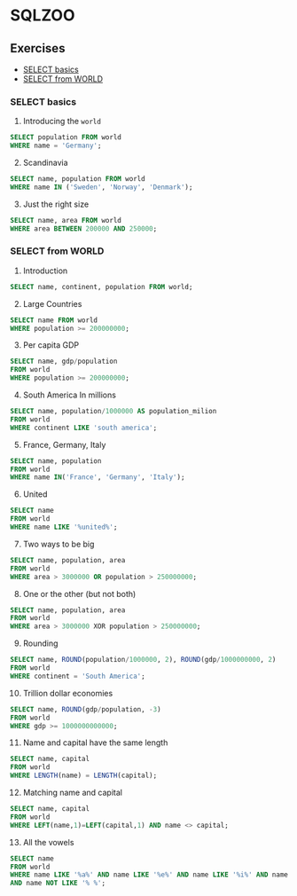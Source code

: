 # SQLZOO

## Exercises
* [SELECT basics](#select-basics)
* [SELECT from WORLD](#select-from-world)

### SELECT basics

1. Introducing the `world`
```sql
SELECT population FROM world
WHERE name = 'Germany';
```

2. Scandinavia
```sql
SELECT name, population FROM world
WHERE name IN ('Sweden', 'Norway', 'Denmark');
```

3. Just the right size
```sql
SELECT name, area FROM world
WHERE area BETWEEN 200000 AND 250000;
```

### SELECT from WORLD

1. Introduction
```sql
SELECT name, continent, population FROM world;
```
2. Large Countries
```sql
SELECT name FROM world
WHERE population >= 200000000;
```
3. Per capita GDP
```sql
SELECT name, gdp/population
FROM world
WHERE population >= 200000000;
```
4. South America In millions
```sql
SELECT name, population/1000000 AS population_milion
FROM world
WHERE continent LIKE 'south america';
```
5. France, Germany, Italy
```sql
SELECT name, population
FROM world
WHERE name IN('France', 'Germany', 'Italy');
```
6. United
```sql
SELECT name
FROM world
WHERE name LIKE '%united%';
```
7. Two ways to be big
```sql
SELECT name, population, area
FROM world
WHERE area > 3000000 OR population > 250000000;
```
8. One or the other (but not both)
```sql
SELECT name, population, area
FROM world
WHERE area > 3000000 XOR population > 250000000;
```
9. Rounding
```sql
SELECT name, ROUND(population/1000000, 2), ROUND(gdp/1000000000, 2)
FROM world
WHERE continent = 'South America';
```
10. Trillion dollar economies
```sql
SELECT name, ROUND(gdp/population, -3)
FROM world
WHERE gdp >= 1000000000000;
```
11. Name and capital have the same length
```sql
SELECT name, capital
FROM world
WHERE LENGTH(name) = LENGTH(capital);
```
12. Matching name and capital
```sql
SELECT name, capital
FROM world
WHERE LEFT(name,1)=LEFT(capital,1) AND name <> capital;
```
13. All the vowels
```sql
SELECT name
FROM world
WHERE name LIKE '%a%' AND name LIKE '%e%' AND name LIKE '%i%' AND name LIKE '%o%' AND name LIKE '%u%'
AND name NOT LIKE '% %';
```



